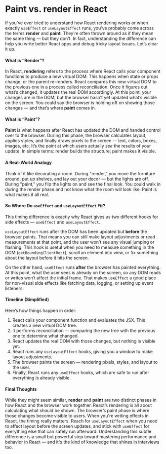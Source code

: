 # Paint vs. render in React

If you’ve ever tried to understand how React rendering works or when exactly `useEffect` or `useLayoutEffect` runs, you’ve probably come across the terms **render** and **paint**. They’re often thrown around as if they mean the same thing — but they don’t. In fact, understanding the difference can help you write better React apps and debug tricky layout issues. Let’s clear it up.

#### What is “Render”?

In React, **rendering** refers to the process where React calls your component functions to produce a new virtual DOM. This happens when state or props change, or the parent re-renders. React compares this new virtual DOM to the previous one in a process called reconciliation. Once it figures out what’s changed, it updates the real DOM accordingly. At this point, your changes are in the DOM, but the browser hasn’t yet updated what’s visible on the screen. You could say the browser is holding off on showing those changes — and that’s where **paint** comes in.

#### What is “Paint”?

**Paint** is what happens after React has updated the DOM and handed control over to the browser. During this phase, the browser calculates layout, applies styles, and finally draws pixels to the screen — text, colors, boxes, images, etc. It’s the point at which users actually _see_ the results of your update. In simple terms: render builds the structure; paint makes it visible.

#### A Real-World Analogy

Think of it like decorating a room. During "render," you move the furniture around, put up shelves, and lay out your decor — but the lights are off. During "paint," you flip the lights on and see the final look. You could walk in during the render phase and not know what the room will look like. Paint is what makes it all real.

#### So Where Do `useEffect` and `useLayoutEffect` Fit?

This timing difference is exactly why React gives us two different hooks for side effects — `useEffect` and `useLayoutEffect`.

`useLayoutEffect` runs after the DOM has been updated but **before** the browser paints. That means you can still make layout adjustments or read measurements at that point, and the user won’t see any visual jumping or flashing. This hook is useful when you need to measure something in the DOM (`getBoundingClientRect`), scroll an element into view, or fix something about the layout before it hits the screen.

On the other hand, `useEffect` runs **after** the browser has painted everything. At this point, what the user sees is already on the screen, so any DOM reads or writes won’t affect the initial frame. That makes `useEffect` a good place for non-visual side effects like fetching data, logging, or setting up event listeners.

#### Timeline (Simplified)

Here’s how things happen in order:

1. React calls your component function and evaluates the JSX. This creates a new virtual DOM tree.
2. It performs reconciliation — comparing the new tree with the previous one to determine what changed.
3. React updates the real DOM with those changes, but nothing is visible yet.
4. React runs any `useLayoutEffect` hooks, giving you a window to make layout adjustments.
5. The browser paints the screen — rendering pixels, styles, and layout to the user.
6. Finally, React runs any `useEffect` hooks, which are safe to run after everything is already visible.

#### Final Thoughts

While they might seem similar, **render** and **paint** are two distinct phases in how React and the browser work together. React’s rendering is all about calculating what should be shown. The browser’s paint phase is where those changes become visible to users. When you're writing effects in React, the timing really matters. Reach for `useLayoutEffect` when you need to affect layout before the screen updates, and stick with `useEffect` for everything else that can safely run afterward. Understanding this subtle difference is a small but powerful step toward mastering performance and behavior in React — and it's the kind of knowledge that shines in interviews too.
